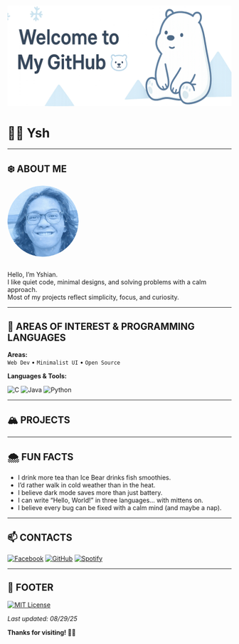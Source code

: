 ![Ice Bear Banner](assets/banner.png)

# 🐻‍❄️ **Ysh**

---

## ❄️ ABOUT ME

<img src="assets/profile.png" alt="Profile photo of {{YOUR_NAME}} (replace with your image)" width="160" style="border-radius:50%; margin-bottom:1em;">


Hello, I’m Yshian.  
I like quiet code, minimal designs, and solving problems with a calm approach.  
Most of my projects reflect simplicity, focus, and curiosity.

---

## 🧊 AREAS OF INTEREST & PROGRAMMING LANGUAGES


**Areas:**  
`Web Dev` • `Minimalist UI` • `Open Source`

**Languages & Tools:**  

![C](https://img.shields.io/badge/C-00599C?logo=c&logoColor=white)
![Java](https://img.shields.io/badge/Java-%23ED8B00.svg?logo=openjdk&logoColor=white)
![Python](https://img.shields.io/badge/Python-3673A5?style=flat&logo=python&logoColor=white)

---

## 🏔️ PROJECTS

---

## 🌨️ FUN FACTS

- I drink more tea than Ice Bear drinks fish smoothies.
- I’d rather walk in cold weather than in the heat.
- I believe dark mode saves more than just battery.
- I can write “Hello, World!” in three languages… with mittens on.
- I believe every bug can be fixed with a calm mind (and maybe a nap).

---

## 📫 CONTACTS

[![Facebook](https://img.shields.io/badge/Facebook-%231877F2.svg?logo=Facebook&logoColor=white)](https://www.facebook.com/takisblueheat)
[![GitHub](https://img.shields.io/badge/GitHub-%23121011.svg?logo=github&logoColor=white)](#)
[![Spotify](https://img.shields.io/badge/Spotify-1ED760?logo=spotify&logoColor=white)](https://open.spotify.com/user/x67qamjwv7l5b71jebp6p958m?si=8027687ff7c04de0)

---

## 🧊 FOOTER

[![MIT License](https://img.shields.io/badge/License-MIT-blue?style=flat)](LICENSE)


_Last updated: 08/29/25_

**Thanks for visiting! 🐻‍❄️**

